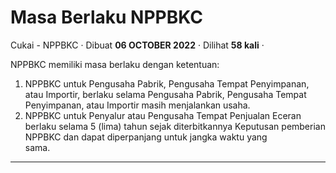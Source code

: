 Masa Berlaku NPPBKC
===================

Cukai - NPPBKC · Dibuat **06 OCTOBER 2022** · Dilihat **58 kali** ·

NPPBKC memiliki masa berlaku dengan ketentuan:  

1.  NPPBKC untuk Pengusaha Pabrik, Pengusaha Tempat Penyimpanan, atau Importir, berlaku selama Pengusaha Pabrik, Pengusaha Tempat Penyimpanan, atau Importir masih menjalankan usaha.
2.  NPPBKC untuk Penyalur atau Pengusaha Tempat Penjualan Eceran berlaku selama 5 (lima) tahun sejak diterbitkannya Keputusan pemberian NPPBKC dan dapat diperpanjang untuk jangka waktu yang  
    sama.  
    

  
  
  

* * *